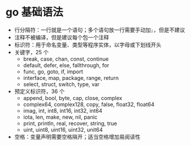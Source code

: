 # go 基础语法

- 行分隔符：一行就是一个语句；多个语句放一行需要手动加`;`，但是不建议
- 注释不被编译，但是建议每个包一个注释
- 标识符：用于命名变量、类型等程序实体，以字母或下划线开头
- 关键字，25 个
  - break, case, chan, const, continue
  - default, defer, else, fallthrough, for
  - func, go, goto, if, import
  - interface, map, package, range, return
  - select, struct, switch, type, var
- 预定义标识符，36 个
  - append, bool, byte, cap, close, complex
  - complex64, complex128, copy, false, float32, float64
  - imag, int, int8, int16, int32, int64
  - iota, len, make, new, nil, panic
  - print, println, real, recover, string, true
  - uint, uint8, uint16, uint32, unit64
- 空格：变量声明需要空格隔开；适当空格增加易阅读性
